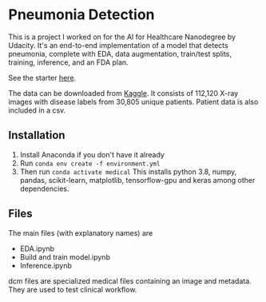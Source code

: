 # Pneumonia Detection

This is a project I worked on for the AI for Healthcare Nanodegree by Udacity. It's an end-to-end implementation of a model that detects pneumonia, complete with EDA, data augmentation, train/test splits, training, inference, and an FDA plan.

See the starter [here](https://github.com/udacity/AIHCND_C2_Starter).

The data can be downloaded from [Kaggle](https://www.kaggle.com/nih-chest-xrays/data). It consists of 112,120 X-ray images with disease labels from 30,805 unique patients. Patient data is also included in a csv.

## Installation
1. Install Anaconda if you don't have it already
2. Run `conda env create -f environment.yml`
3. Then run `conda activate medical`
This installs python 3.8, numpy, pandas, scikit-learn, matplotlib, tensorflow-gpu and keras among other dependencies.

## Files
The main files (with explanatory names) are
- EDA.ipynb
- Build and train model.ipynb
- Inference.ipynb

dcm files are specialized medical files containing an image and metadata. They are used to test clinical workflow.

